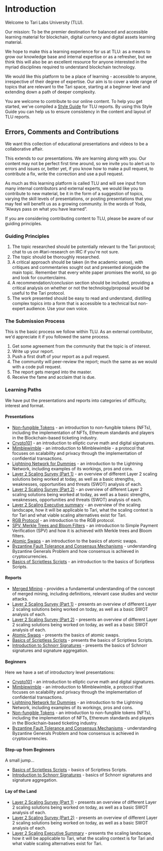 # Introduction 

Welcome to Tari Labs University (TLU).

Our mission: To be the premier destination for balanced and accessible learning material for blockchain, digital currency and digital assets learning material.

We hope to make this a learning experience for us at TLU: as a means to grow our knowledge base and internal expertise or as a refresher, but we think this will also be an excellent resource for anyone interested in the myriad disciplines required to understand blockchain technology.  

We would like this platform to be a place of learning - accessible to anyone, irrespective of their degree of expertise. Our aim is to cover a wide range of topics that are relevant to the Tari space, starting at a beginner level and extending down a path of deeper complexity. 

You are welcome to contribute to our online content. To help you get started, we've compiled a [Style Guide](../preface/style-guide.md) for TLU reports. By using this Style Guide you can help us to ensure consistency in the content and layout of TLU reports.

## Errors, Comments and Contributions 

We want this collection of educational presentations and videos to be a collaborative affair.

This extends to our presentations. We are learning along with you. Our content may not be perfect first time around, so we invite you to alert us to errors and issues or, better yet, if you know how to make a pull request, to contribute a fix, write the correction and use a pull request.

As much as this learning platform is called TLU and will see input from many internal contributors and external experts, we would like you to contribute to new material, be it in the form of a suggestion of topics, varying the skill levels of presentations, or posting presentations that you may feel will benefit us as a growing community. In the words of Yoda, “Always pass on what you have learned”. 

If you are considering contributing content to TLU, please be aware of our guiding principles.

### Guiding Principles

1. The topic researched should be potentially relevant to the Tari protocol; chat to us on #tari-research on IRC if you're not sure.
2. The topic should be thoroughly researched.
3. A critical approach should be taken (in the academic sense), with critiques and commentaries sought out and presented alongside the main topic. Remember that every white paper promises the world, so go and look for counterclaims.
4. A recommendation/conclusion section should be included, providing a critical analysis on whether or not the technology/proposal would be useful to the Tari protocol.
5. The work presented should be easy to read and understand, distilling complex topics into a form that is accessible to a technical but non-expert audience. Use your own voice.

### The Submission Process 

This is the basic process we follow within TLU. As an external contributor, we'd appreciate it if you followed the same process.

1. Get some agreement from the community that the topic is of interest.
2. Write up your report.
3. Push a first draft of your report as a pull request.
4. The community will peer-review the report; much the same as we would with a code pull request. 
5. The report gets merged into the master. 
6. Receive the fame and acclaim that is due.

### Learning Paths

We have put the presentations and reports into categories of difficulty, interest and format.

#### Presentations

- [Non-fungible Tokens](https://gitpitch.com/tari-labs/tari-university/master?p=/src/digital-assets/nft-landscape-1#/) - an introduction to non-fungible tokens (NFTs), including the implementation of NFTs, Ethereum standards and players in the Blockchain-based ticketing industry.
- [Crypto101](https://gitpitch.com/tari-labs/tari-university/master?p=/src/cryptography/crypto-1#/) - an introduction to elliptic curve math and digital signatures.
- [Mimblewimble](https://gitpitch.com/tari-labs/tari-university/master?p=/src/protocols/mimblewimble-1#/) - an introduction to Mimblewimble - a protocol that focuses on scalability and privacy through the implementation of confidential transactions.
- [Lightning Network for Dummies](https://gitpitch.com/tari-labs/tari-university/master?p=/src/protocols/lightning-network-for-dummies#/) - an introduction to the Lightning Network, including examples of its workings, pros and cons.
- [Layer 2 Scaling Survey (Part 1)](https://gitpitch.com/tari-labs/tari-university/master?p=/src/layer2scaling/layer2scaling-landscape#/) - an overview of different Layer 2 scaling solutions being worked at today, as  well as a basic strengths, weaknesses, opportunities and threats (SWOT) analysis of each.
- [Layer 2 Scaling Survey (Part 2)](https://gitpitch.com/tari-labs/tari-university/master?p=/src/layer2scaling/more-landscape#/) - an overview of different Layer 2 scaling solutions being worked at today, as  well as a basic strengths, weaknesses, opportunities and threats (SWOT) analysis of each.
- [Layer 2 Scaling Executive summary](https://gitpitch.com/tari-labs/tari-university/master?p=/src/layer2scaling/executive-summary#/) - an overview of the scaling landscape, how it will be applicable to Tari, what the scaling context is for Tari and what viable scaling alternatives exist for Tari.
- [RGB Protocol](https://gitpitch.com/tari-labs/tari-university/master?p=/src/protocols/rgb-introduction#/) - an introduction to the RGB protocol.
- [SPV, Merkle Trees and Bloom Filters](https://gitpitch.com/tari-labs/tari-university/master?p=/src/protocols/merkle-trees-and-spv-1#/) - an introduction to Simple Payment Verification (SPV) and how it is achieved with Merkle trees and Bloom filters.
- [Atomic Swaps](https://gitpitch.com/tari-labs/tari-university/master?p=/src/protocols/atomic-swaps#/) - an introduction to the basics of atomic swaps.
- [Byzantine Fault Tolerance and Consensus Mechanisms](https://gitpitch.com/tari-labs/tari-university/master?p=/src/consensus-mechanisms/BFT-consensusmechanisms#/) - understanding Byzantine Generals Problem and how consensus is achieved in cryptocurrencies.
- [Basics of Scriptless Scripts](https://gitpitch.com/tari-labs/tari-university/master?p=/src/cryptography/scriptless-scripts#/) - an introduction to the basics of Scriptless Scripts.

#### Reports

- [Merged Mining](../merged-mining/merged-mining-scene/MergedMiningIntroduction.md) - provides a fundamental understanding of the concept of merged mining, including definitions, relevant case studies and vector attacks.
- [Layer 2 Scaling Survey (Part 1)](../layer2scaling/layer2scaling-landscape/layer2scaling-survey.md) - presents an overview of different Layer 2 scaling solutions being worked on today, as well as a basic SWOT analysis of each.
- [Layer 2 Scaling Survey (Part 2)](../layer2scaling/more-landscape/landscape-update.md) - presents an overview of different Layer 2 scaling solutions being worked on today, as well as a basic SWOT analysis of each.
- [Atomic Swaps](../protocols/atomic-swaps/AtomicSwaps.md) - presents the basics of atomic swaps.
- [Basics of Scriptless Scripts](../cryptography/scriptless-scripts/introduction-to-scriptless-scripts.md) - presents the basics of Scriptless Scripts. 
- [Introduction to Schnorr Signatures](../cryptography/digital_signatures/introduction_schnorr_signatures.md) - presents the basics of Schnorr signatures and signature aggregation.

#### Beginners

Here we have a set of introductory level presentations:

- [Crypto101](https://gitpitch.com/tari-labs/tari-university/master?p=/src/cryptography/crypto-1#/) - an introduction to elliptic curve math and digital signatures.
- [Mimblewimble](https://gitpitch.com/tari-labs/tari-university/master?p=/src/protocols/mimblewimble-1#/) - an introduction to Mimblewimble, a protocol that focuses on scalability and privacy through the implementation of confidential transactions.
- [Lightning Network for Dummies](https://gitpitch.com/tari-labs/tari-university/master?p=/src/protocols/lightning-network-for-dummies#/) - an introduction to the Lightning Network, including examples of its workings, pros and cons.
- [Non-fungible Tokens](https://gitpitch.com/tari-labs/tari-university/master?p=/src/digital-assets/nft-landscape-1#/) - an introduction to non-fungible tokens (NFTs), including the implementation of NFTs, Ethereum standards and players in the Blockchain-based ticketing industry.
- [Byzantine Fault Tolerance and Consensus Mechanisms](https://gitpitch.com/tari-labs/tari-university/master?p=/src/consensus-mechanisms/BFT-consensusmechanisms#/) - understanding Byzantine Generals Problem and how consensus is achieved in cryptocurrencies.

#### Step-up from Beginners  

A small jump...

- [Basics of Scriptless Scripts](https://gitpitch.com/tari-labs/tari-university/master?p=/src/cryptography/scriptless-scripts#/) - basics of Scriptless Scripts.
- [Introduction to Schnorr Signatures](../cryptography/digital_signatures/introduction_schnorr_signatures.md) - basics of Schnorr signatures and signature aggregation.

#### Lay of the Land   

- [Layer 2 Scaling Survey (Part 1)](https://gitpitch.com/tari-labs/tari-university/master?p=/src/layer2scaling/layer2scaling-landscape#/) - presents an overview of different Layer 2 scaling solutions being worked on today, as well as a basic SWOT analysis of each.
- [Layer 2 Scaling Survey (Part 2)](https://gitpitch.com/tari-labs/tari-university/master?p=/src/layer2scaling/more-landscape#/) - presents an overview of different Layer 2 scaling solutions being worked on today, as well as a basic SWOT analysis of each.
- [Layer 2 Scaling Executive Summary](https://gitpitch.com/tari-labs/tari-university/master?p=/src/layer2scaling/executive-summary#/) - presents the scaling landscape, how it will be applicable to Tari, what the scaling context is for Tari and what viable scaling alternatives exist for Tari.

